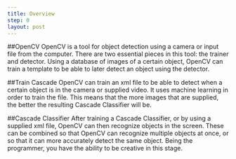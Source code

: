 ```yaml
---
title: Overview
step: 0
layout: post
---
```


##OpenCV
OpenCV is a tool for object detection using a camera or input file from the computer. There are two essential pieces in this tool: the trainer and detector. Using a database of images of a certain object, OpenCV can train a template to be able to later detect an object using the detector.

##Train Cascade
OpenCV can train an xml file to be able to detect when a certain object is in the camera or supplied video. It uses machine learning in order to train the file. This means that the more images that are supplied, the better the resulting Cascade Classifier will be.

##Cascade Classifier
After training a Cascade Classifier, or by using a supplied xml file, OpenCV can then recognize objects in the screen. These can be combined so that OpenCV can recognize multiple objects at once, or so that it can more accurately detect the same object. Being the programmer, you have the ability to be creative in this stage.